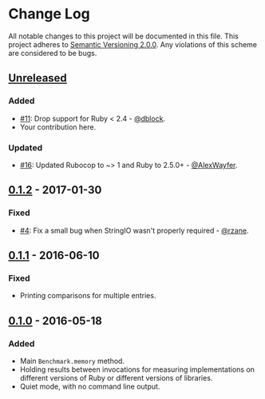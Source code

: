# Change Log

All notable changes to this project will be documented in this file. This project adheres to [Semantic Versioning 2.0.0][semver]. Any violations of this scheme are considered to be bugs.

[semver]: http://semver.org/spec/v2.0.0.html

## [Unreleased][unreleased]

### Added

- [#11](https://github.com/michaelherold/benchmark-memory/pull/11): Drop support for Ruby < 2.4 - [@dblock](https://github.com/dblock).
- Your contribution here.

### Updated

- [#16](https://github.com/michaelherold/benchmark-memory/pull/16): Updated Rubocop to ~> 1 and Ruby to 2.5.0+ - [@AlexWayfer](https://github.com/AlexWayfer).

## [0.1.2] - 2017-01-30

### Fixed

- [#4](https://github.com/michaelherold/benchmark-memory/pull/4): Fix a small bug when StringIO wasn't properly required - [@rzane](https://github.com/rzane).

## [0.1.1] - 2016-06-10

### Fixed

- Printing comparisons for multiple entries.

## [0.1.0] - 2016-05-18

### Added

- Main `Benchmark.memory` method.
- Holding results between invocations for measuring implementations on different versions of Ruby or different versions of libraries.
- Quiet mode, with no command line output.

[0.1.2]: https://github.com/michaelherold/benchmark-memory/compare/v0.1.1...v0.1.2
[0.1.1]: https://github.com/michaelherold/benchmark-memory/compare/v0.1.0...v0.1.1
[0.1.0]: https://github.com/michaelherold/benchmark-memory/tree/v0.1.0
[unreleased]: https://github.com/michaelherold/benchmark-memory/compare/v0.1.2...HEAD
